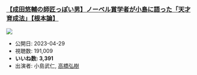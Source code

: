 ### [【成田悠輔の師匠っぽい男】ノーベル賞学者が小島に語った「天才育成法」【根本論】](https://www.youtube.com/watch?v=N4VizqzLR6M)
[![](https://img.youtube.com/vi/N4VizqzLR6M/sddefault.jpg)](https://www.youtube.com/watch?v=N4VizqzLR6M)
-   公開日: 2023-04-29
-   視聴数: 191,009
-   **いいね数: 3,391**
-   出演者: 小島武仁, [高橋弘樹](/rehacq_fan/people/高橋弘樹 "wikilink")

